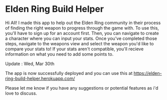 # Elden Ring Build Helper

Hi All! I made this app to help out the Elden Ring community in their process of finding the right weapon to progress through the game with. To use this, you'll have to sign up for an account first. Then, you can navigate to create a character where you can input your stats. Once you've completed those steps, navigate to the weapons view and select the weapon you'd like to compare your stats to! If your stats aren't compatible, you'll recieve information on what you need to add some points to.

Update : Wed, Mar 30th

The app is now successfully deployed and you can use this at https://elden-ring-build-helper.herokuapp.com/ 

Please let me know if you have any suggestions or potential features as i'd love to discuss.
